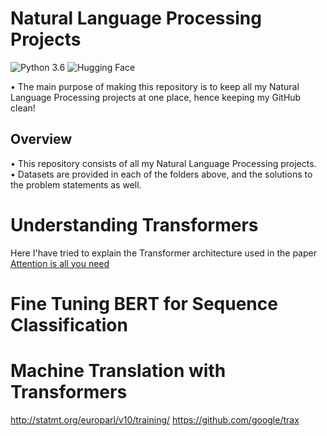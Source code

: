 # Natural Language Processing Projects
![Python 3.6](https://img.shields.io/badge/Python-3.6-brightgreen.svg) ![Hugging Face](https://img.shields.io/badge/Library-Huggingface-orange.svg)

• The main purpose of making this repository is to keep all my Natural Language Processing projects at one place, hence keeping my GitHub clean!

## Overview
• This repository consists of all my Natural Language Processing projects.<br/>
• Datasets are provided in each of the folders above, and the solutions to the problem statements as well.

# Understanding Transformers

Here I'have tried to explain the Transformer architecture used in the paper 
[Attention is all you need](https://arxiv.org/abs/1706.03762) 

# Fine Tuning BERT for Sequence Classification

# Machine Translation with Transformers

http://statmt.org/europarl/v10/training/
https://github.com/google/trax
